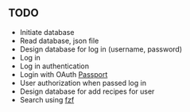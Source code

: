 ## TODO

-   Initiate database
-   Read database, json file
-   Design database for log in (username, password)
-   Log in
-   Log in authentication
-   Login with OAuth [Passport](https://www.passportjs.org/)
-   User authorization when passed log in
-   Design database for add recipes for user
-   Search using [fzf](https://www.npmjs.com/package/fzf)
